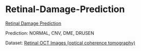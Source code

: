 # Retinal-Damage-Prediction

[Retinal Damage Prediction](https://repl.it/@Chir0313/Eye-Disease-Prediction)

Prediction: NORMAL, CNV, DME, DRUSEN

Dataset: [Retinal OCT Images (optical coherence tomography)](https://www.kaggle.com/paultimothymooney/kermany2018)
